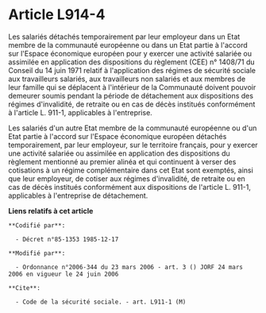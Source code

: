 # Article L914-4

Les salariés détachés temporairement par leur employeur dans un Etat membre de la communauté européenne ou dans un Etat
partie à l'accord sur l'Espace économique européen pour y exercer une activité salariée ou assimilée en application des
dispositions du règlement (CEE) n° 1408/71 du Conseil du 14 juin 1971 relatif à l'application des régimes de sécurité sociale
aux travailleurs salariés, aux travailleurs non salariés et aux membres de leur famille qui se déplacent à l'intérieur de la
Communauté doivent pouvoir demeurer soumis pendant la période de détachement aux dispositions des régimes d'invalidité, de
retraite ou en cas de décès institués conformément à l'article L. 911-1, applicables à l'entreprise.

Les salariés d'un autre Etat membre de la communauté européenne ou d'un Etat partie à l'accord sur l'Espace économique
européen détachés temporairement, par leur employeur, sur le territoire français, pour y exercer une activité salariée ou
assimilée en application des dispositions du règlement mentionné au premier alinéa et qui continuent à verser des cotisations
à un régime complémentaire dans cet Etat sont exemptés, ainsi que leur employeur, de cotiser aux régimes d'invalidité, de
retraite ou en cas de décès institués conformément aux dispositions de l'article L. 911-1, applicables à l'entreprise de
détachement.

**Liens relatifs à cet article**

	**Codifié par**:

	  - Décret n°85-1353 1985-12-17

	**Modifié par**:

	  - Ordonnance n°2006-344 du 23 mars 2006 - art. 3 () JORF 24 mars 2006 en vigueur le 24 juin 2006

	**Cite**:

	  - Code de la sécurité sociale. - art. L911-1 (M)
